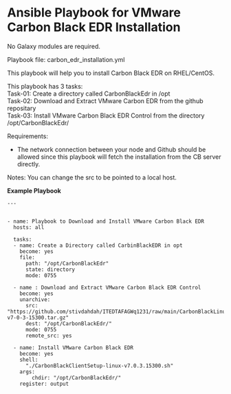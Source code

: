 # Ansible Playbook for VMware Carbon Black EDR Installation

No Galaxy modules are required.

Playbook file: carbon_edr_installation.yml

This playbook will help you to install Carbon Black EDR on RHEL/CentOS.

This playbook has 3 tasks: <br>
Task-01: Create a directory called CarbonBlackEdr in /opt <br>
Task-02: Download and Extract VMware Carbon EDR from the github repositary <br>
Task-03: Install VMware Carbon Black EDR Control from the directory /opt/CarbonBlackEdr/

Requirements:
- The network connection between your node and Github should be allowed since this playbook will fetch the installation from the CB server directly.

Notes:
You can change the src to be pointed to a local host.


**Example Playbook**


```
---


- name: Playbook to Download and Install VMware Carbon Black EDR 
  hosts: all
  
  tasks:
  - name: Create a Directory called CarbinBlackEDR in opt
    become: yes
    file:
      path: "/opt/CarbonBlackEdr"
      state: directory
      mode: 0755

  - name : Download and Extract VMware Carbon Black EDR Control
    become: yes
    unarchive:
      src: "https://github.com/stivdahdah/ITEDTAFAGWq1231/raw/main/CarbonBlackLinuxInstaller-v7-0-3-15300.tar.gz"
      dest: "/opt/CarbonBlackEdr/"
      mode: 0755
      remote_src: yes

  - name: Install VMware Carbon Black EDR
    become: yes
    shell:
      "./CarbonBlackClientSetup-linux-v7.0.3.15300.sh"
    args:
        chdir: "/opt/CarbonBlackEdr/" 
    register: output
```
